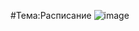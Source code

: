  #Тема:Расписание 
 ![image](https://github.com/Steelrizee/DB-Practice/assets/144115438/1961c055-1787-4ef9-a64e-c27a658768fb)

